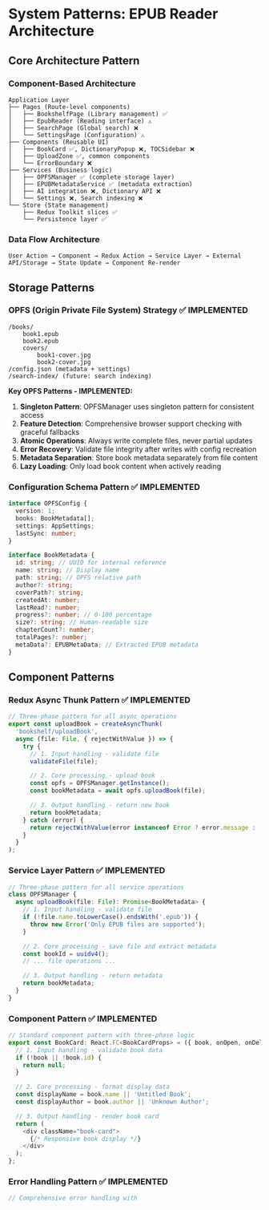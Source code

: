 # System Patterns: EPUB Reader Architecture

## Core Architecture Pattern

### Component-Based Architecture

```
Application Layer
├── Pages (Route-level components)
│   ├── BookshelfPage (Library management) ✅
│   ├── EpubReader (Reading interface) ⚠️
│   ├── SearchPage (Global search) ❌
│   └── SettingsPage (Configuration) ⚠️
├── Components (Reusable UI)
│   ├── BookCard ✅, DictionaryPopup ❌, TOCSidebar ❌
│   ├── UploadZone ✅, common components
│   └── ErrorBoundary ❌
├── Services (Business logic)
│   ├── OPFSManager ✅ (complete storage layer)
│   ├── EPUBMetadataService ✅ (metadata extraction)
│   ├── AI integration ❌, Dictionary API ❌
│   └── Settings ❌, Search indexing ❌
└── Store (State management)
    ├── Redux Toolkit slices ✅
    └── Persistence layer ✅
```

### Data Flow Architecture

```
User Action → Component → Redux Action → Service Layer → External API/Storage → State Update → Component Re-render
```

## Storage Patterns

### OPFS (Origin Private File System) Strategy ✅ **IMPLEMENTED**

```
/books/
    book1.epub
    book2.epub
    covers/
        book1-cover.jpg
        book2-cover.jpg
/config.json (metadata + settings)
/search-index/ (future: search indexing)
```

**Key OPFS Patterns - IMPLEMENTED:**

1. **Singleton Pattern**: OPFSManager uses singleton pattern for consistent access
2. **Feature Detection**: Comprehensive browser support checking with graceful fallbacks
3. **Atomic Operations**: Always write complete files, never partial updates
4. **Error Recovery**: Validate file integrity after writes with config recreation
5. **Metadata Separation**: Store book metadata separately from file content
6. **Lazy Loading**: Only load book content when actively reading

### Configuration Schema Pattern ✅ **IMPLEMENTED**

```typescript
interface OPFSConfig {
  version: 1;
  books: BookMetadata[];
  settings: AppSettings;
  lastSync: number;
}

interface BookMetadata {
  id: string; // UUID for internal reference
  name: string; // Display name
  path: string; // OPFS relative path
  author?: string;
  coverPath?: string;
  createdAt: number;
  lastRead?: number;
  progress?: number; // 0-100 percentage
  size?: string; // Human-readable size
  chapterCount?: number;
  totalPages?: number;
  metaData?: EPUBMetaData; // Extracted EPUB metadata
}
```

## Component Patterns

### Redux Async Thunk Pattern ✅ **IMPLEMENTED**

```typescript
// Three-phase pattern for all async operations
export const uploadBook = createAsyncThunk(
  'bookshelf/uploadBook',
  async (file: File, { rejectWithValue }) => {
    try {
      // 1. Input handling - validate file
      validateFile(file);

      // 2. Core processing - upload book
      const opfs = OPFSManager.getInstance();
      const bookMetadata = await opfs.uploadBook(file);

      // 3. Output handling - return new book
      return bookMetadata;
    } catch (error) {
      return rejectWithValue(error instanceof Error ? error.message : 'Upload failed');
    }
  }
);
```

### Service Layer Pattern ✅ **IMPLEMENTED**

```typescript
// Three-phase pattern for all service operations
class OPFSManager {
  async uploadBook(file: File): Promise<BookMetadata> {
    // 1. Input handling - validate file
    if (!file.name.toLowerCase().endsWith('.epub')) {
      throw new Error('Only EPUB files are supported');
    }

    // 2. Core processing - save file and extract metadata
    const bookId = uuidv4();
    // ... file operations ...

    // 3. Output handling - return metadata
    return bookMetadata;
  }
}
```

### Component Pattern ✅ **IMPLEMENTED**

```typescript
// Standard component pattern with three-phase logic
export const BookCard: React.FC<BookCardProps> = ({ book, onOpen, onDelete }) => {
  // 1. Input handling - validate book data
  if (!book || !book.id) {
    return null;
  }

  // 2. Core processing - format display data
  const displayName = book.name || 'Untitled Book';
  const displayAuthor = book.author || 'Unknown Author';

  // 3. Output handling - render book card
  return (
    <div className="book-card">
      {/* Responsive book display */}
    </div>
  );
};
```

### Error Handling Pattern ✅ **IMPLEMENTED**

```typescript
// Comprehensive error handling with
```
